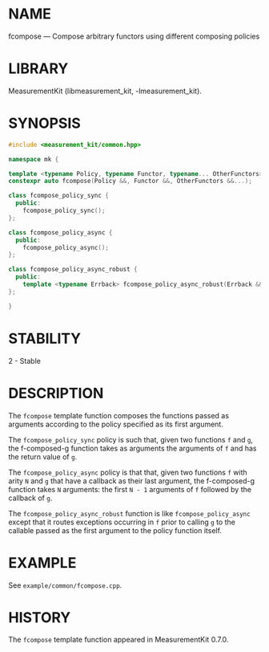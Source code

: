 # NAME
fcompose &mdash; Compose arbitrary functors using different composing policies

# LIBRARY
MeasurementKit (libmeasurement_kit, -lmeasurement_kit).

# SYNOPSIS
```C++
#include <measurement_kit/common.hpp>

namespace mk {

template <typename Policy, typename Functor, typename... OtherFunctors>
constexpr auto fcompose(Policy &&, Functor &&, OtherFunctors &&...);

class fcompose_policy_sync {
  public:
    fcompose_policy_sync();
};

class fcompose_policy_async {
  public:
    fcompose_policy_async();
};

class fcompose_policy_async_robust {
  public:
    template <typename Errback> fcompose_policy_async_robust(Errback &&);
};

}

```

# STABILITY

2 - Stable

# DESCRIPTION

The `fcompose` template function composes the functions passed as arguments
according to the policy specified as its first argument.

The `fcompose_policy_sync` policy is such that, given two functions `f`
and `g`, the f-composed-g function takes as arguments the arguments of `f`
and has the return value of `g`.

The `fcompose_policy_async` policy is that that, given two functions `f`
with arity `N` and `g` that have a callback as their last argument, the
f-composed-g function takes `N` arguments: the first `N - 1` arguments
of `f` followed by the callback of `g`.

The `fcompose_policy_async_robust` function is like `fcompose_policy_async`
except that it routes exceptions occurring in `f` prior to calling `g` to
the callable passed as the first argument to the policy function itself.

# EXAMPLE

See `example/common/fcompose.cpp`.

# HISTORY

The `fcompose` template function appeared in MeasurementKit 0.7.0.
